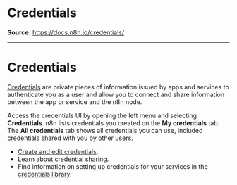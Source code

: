 # Credentials

**Source:** https://docs.n8n.io/credentials/

---

# Credentials

[Credentials](../glossary/#credential-n8n) are private pieces of information issued by apps and services to authenticate you as a user and allow you to connect and share information between the app or service and the n8n node.

Access the credentials UI by opening the left menu and selecting **Credentials**. n8n lists credentials you created on the **My credentials** tab. The **All credentials** tab shows all credentials you can use, included credentials shared with you by other users.

- [Create and edit credentials](add-edit-credentials/).
- Learn about [credential sharing](credential-sharing/).
- Find information on setting up credentials for your services in the [credentials library](../integrations/builtin/credentials/).
